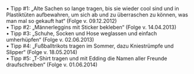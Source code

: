 •	Tipp #1: „Alte Sachen so lange tragen, bis sie wieder cool sind und in Plastiktüten aufbewahren, um sich ab und zu überraschen zu können, was man mal so gekauft hat“ (Folge v. 09.12.2012)   
•	Tipp #2: „Männerleggins mit Sticker bekleben“ (Folge v. 14.04.2013)  
•	Tipp #3: „Schuhe, Socken und Hose weglassen und einfach umherhüpfen“ (Folge v. 02.06.2013)  
•	Tipp #4: „Fußballtrikots tragen im Sommer, dazu Kniestrümpfe und Slipper“ (Folge v. 18.05.2014)  
•	Tipp #5: „T-Shirt tragen und mit Edding die Namen aller Freunde draufschreiben“ (Folge v. 01.06.2014)   
